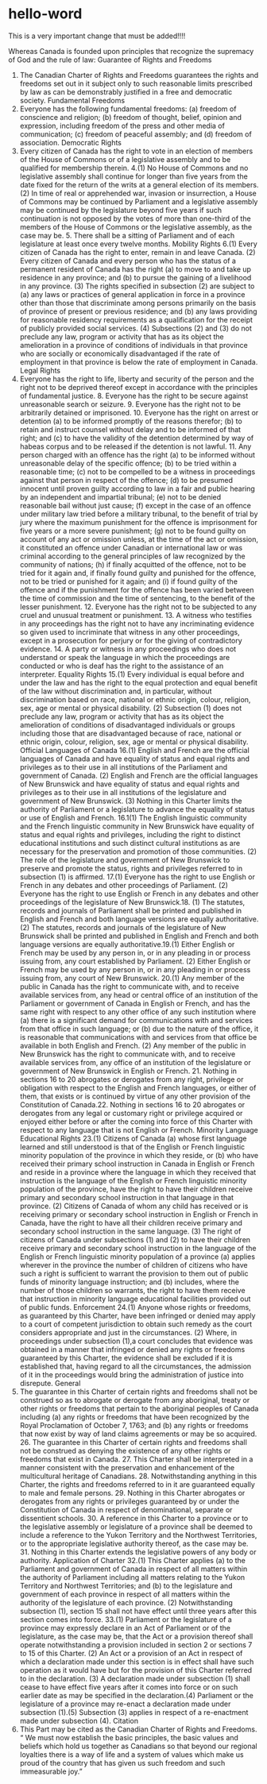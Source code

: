 # hello-word

This is a very important change that must be added!!!!

Whereas Canada is founded upon principles that recognize the
supremacy of God and the rule of law:
Guarantee of Rights
and Freedoms

1. The Canadian Charter of Rights and Freedoms guarantees
   the rights and freedoms set out in it subject only to such reasonable limits
   prescribed by law as can be demonstrably justified in a free and democratic
   society.
   Fundamental Freedoms
2. Everyone has the following fundamental freedoms: (a) freedom
   of conscience and religion; (b) freedom of thought, belief, opinion and
   expression, including freedom of the press and other media of communication;
   (c) freedom of peaceful assembly; and (d) freedom of association.
   Democratic Rights
3. Every citizen of Canada has the right to vote in an election of
   members of the House of Commons or of a legislative assembly and to be
   qualified for membership therein. 4.(1) No House of Commons and no
   legislative assembly shall continue for longer than five years from the date
   fixed for the return of the writs at a general election of its members. (2) In time
   of real or apprehended war, invasion or insurrection, a House of Commons
   may be continued by Parliament and a legislative assembly may be continued
   by the legislature beyond five years if such continuation is not opposed by
   the votes of more than one-third of the members of the House of Commons
   or the legislative assembly, as the case may be. 5. There shall be a sitting of
   Parliament and of each legislature at least once every twelve months.
   Mobility Rights
   6.(1) Every citizen of Canada has the right to enter, remain in and
   leave Canada. (2) Every citizen of Canada and every person who has the status
   of a permanent resident of Canada has the right (a) to move to and take up
   residence in any province; and (b) to pursue the gaining of a livelihood in
   any province. (3) The rights specified in subsection (2) are subject to (a)
   any laws or practices of general application in force in a province other than
   those that discriminate among persons primarily on the basis of province
   of present or previous residence; and (b) any laws providing for reasonable
   residency requirements as a qualification for the receipt of publicly provided
   social services. (4) Subsections (2) and (3) do not preclude any law, program
   or activity that has as its object the amelioration in a province of conditions of
   individuals in that province who are socially or economically disadvantaged
   if the rate of employment in that province is below the rate of employment in
   Canada.
   Legal Rights
4. Everyone has the right to life, liberty and security of the person and
   the right not to be deprived thereof except in accordance with the principles
   of fundamental justice. 8. Everyone has the right to be secure against
   unreasonable search or seizure. 9. Everyone has the right not to be arbitrarily
   detained or imprisoned. 10. Everyone has the right on arrest or detention (a)
   to be informed promptly of the reasons therefor; (b) to retain and instruct
   counsel without delay and to be informed of that right; and (c) to have
   the validity of the detention determined by way of habeas corpus and to be
   released if the detention is not lawful. 11. Any person charged with an offence
   has the right (a) to be informed without unreasonable delay of the specific
   offence; (b) to be tried within a reasonable time; (c) not to be compelled to
   be a witness in proceedings against that person in respect of the offence; (d)
   to be presumed innocent until proven guilty according to law in a fair and
   public hearing by an independent and impartial tribunal; (e) not to be denied
   reasonable bail without just cause; (f) except in the case of an offence under
   military law tried before a military tribunal, to the benefit of trial by jury
   where the maximum punishment for the offence is imprisonment for five
   years or a more severe punishment; (g) not to be found guilty on account of
   any act or omission unless, at the time of the act or omission, it constituted
   an offence under Canadian or international law or was criminal according to
   the general principles of law recognized by the community of nations; (h) if
   finally acquitted of the offence, not to be tried for it again and, if finally found
   guilty and punished for the offence, not to be tried or punished for it again;
   and (i) if found guilty of the offence and if the punishment for the offence has
   been varied between the time of commission and the time of sentencing, to the
   benefit of the lesser punishment. 12. Everyone has the right not to be subjected
   to any cruel and unusual treatment or punishment. 13. A witness who testifies
   in any proceedings has the right not to have any incriminating evidence so
   given used to incriminate that witness in any other proceedings, except in a
   prosecution for perjury or for the giving of contradictory evidence. 14. A party
   or witness in any proceedings who does not understand or speak the language
   in which the proceedings are conducted or who is deaf has the right to the
   assistance of an interpreter.
   Equality Rights
   15.(1) Every individual is equal before and under the law and
   has the right to the equal protection and equal benefit of the law without
   discrimination and, in particular, without discrimination based on race,
   national or ethnic origin, colour, religion, sex, age or mental or physical
   disability. (2) Subsection (1) does not preclude any law, program or activity
   that has as its object the amelioration of conditions of disadvantaged
   individuals or groups including those that are disadvantaged because of race,
   national or ethnic origin, colour, religion, sex, age or mental or physical
   disability.
   Official Languages
   of Canada
   16.(1) English and French are the official languages of Canada and
   have equality of status and equal rights and privileges as to their use in all
   institutions of the Parliament and government of Canada. (2) English and
   French are the official languages of New Brunswick and have equality of
   status and equal rights and privileges as to their use in all institutions of the
   legislature and government of New Brunswick. (3) Nothing in this Charter
   limits the authority of Parliament or a legislature to advance the equality of
   status or use of English and French. 16.1(1) The English linguistic community
   and the French linguistic community in New Brunswick have equality of status
   and equal rights and privileges, including the right to distinct educational
   institutions and such distinct cultural institutions as are necessary for
   the preservation and promotion of those communities. (2) The role of the
   legislature and government of New Brunswick to preserve and promote the
   status, rights and privileges referred to in subsection (1) is affirmed. 17.(1)
   Everyone has the right to use English or French in any debates and other
   proceedings of Parliament. (2) Everyone has the right to use English or French
   in any debates and other proceedings of the legislature of New Brunswick.18.
   (1) The statutes, records and journals of Parliament shall be printed and
   published in English and French
   and both language versions are
   equally authoritative. (2) The
   statutes, records and journals of
   the legislature of New Brunswick
   shall be printed and published
   in English and French and both
   language versions are equally
   authoritative.19.(1) Either English or French may be used by any person
   in, or in any pleading in or process issuing from, any court established by
   Parliament. (2) Either English or French may be used by any person in, or in
   any pleading in or process issuing from, any court of New Brunswick. 20.(1)
   Any member of the public in Canada has the right to communicate with, and
   to receive available services from, any head or central office of an institution
   of the Parliament or government of Canada in English or French, and has the
   same right with respect to any other office of any such institution where (a)
   there is a significant demand for communications with and services from that
   office in such language; or (b) due to the nature of the office, it is reasonable
   that communications with and services from that office be available in both
   English and French. (2) Any member of the public in New Brunswick has the
   right to communicate with, and to receive available services from, any office
   of an institution of the legislature or government of New Brunswick in English
   or French. 21. Nothing in sections 16 to 20 abrogates or derogates from any
   right, privilege or obligation with respect to the English and French languages,
   or either of them, that exists or is continued by virtue of any other provision
   of the Constitution of Canada.22. Nothing in sections 16 to 20 abrogates or
   derogates from any legal or customary right or privilege acquired or enjoyed
   either before or after the coming into force of this Charter with respect to any
   language that is not English or French.
   Minority Language
   Educational Rights
   23.(1) Citizens of Canada (a) whose first language learned and still
   understood is that of the English or French linguistic minority population
   of the province in which they reside, or (b) who have received their primary
   school instruction in Canada in English or French and reside in a province
   where the language in which they received that instruction is the language of
   the English or French linguistic minority population of the province, have the
   right to have their children receive primary and secondary school instruction
   in that language in that province. (2) Citizens of Canada of whom any child
   has received or is receiving primary or secondary school instruction in English
   or French in Canada, have the right to have all their children receive primary
   and secondary school instruction in the same language. (3) The right of
   citizens of Canada under subsections (1) and (2) to have their children receive
   primary and secondary school instruction in the language of the English
   or French linguistic minority population of a province (a) applies wherever
   in the province the number of children of citizens who have such a right is
   sufficient to warrant the provision to them out of public funds of minority
   language instruction; and (b)
   includes, where the number of
   those children so warrants, the
   right to have them receive that
   instruction in minority language
   educational facilities provided out
   of public funds.
   Enforcement
   24.(1) Anyone whose rights or freedoms, as guaranteed by this
   Charter, have been infringed or denied may apply to a court of competent
   jurisdiction to obtain such remedy as the court considers appropriate and just
   in the circumstances. (2) Where, in proceedings under subsection (1),a court
   concludes that evidence was obtained in a manner that infringed or denied any
   rights or freedoms guaranteed by this Charter, the evidence shall be excluded if
   it is established that, having regard to all the circumstances, the admission of it
   in the proceedings would bring the administration of justice into disrepute.
   General
5. The guarantee in this Charter of certain rights and freedoms
   shall not be construed so as to abrogate or derogate from any aboriginal,
   treaty or other rights or freedoms that pertain to the aboriginal peoples of
   Canada including (a) any rights or freedoms that have been recognized by
   the Royal Proclamation of October 7, 1763; and (b) any rights or freedoms
   that now exist by way of land claims agreements or may be so acquired. 26.
   The guarantee in this Charter of certain rights and freedoms shall not be
   construed as denying the existence of any other rights or freedoms that exist in
   Canada. 27. This Charter shall be interpreted in a manner consistent with the
   preservation and enhancement of the multicultural heritage of Canadians. 28.
   Notwithstanding anything in this Charter, the rights and freedoms referred to
   in it are guaranteed equally to male and female persons. 29. Nothing in this
   Charter abrogates or derogates from any rights or privileges guaranteed by
   or under the Constitution of Canada in respect of denominational, separate
   or dissentient schools. 30. A reference in this Charter to a province or to the
   legislative assembly or legislature of a province shall be deemed to include
   a reference to the Yukon Territory and the Northwest Territories, or to the
   appropriate legislative authority thereof, as the case may be. 31. Nothing in this
   Charter extends the legislative powers of any body or authority.
   Application of Charter
   32.(1) This Charter applies (a) to the Parliament and government of
   Canada in respect of all matters within the authority of Parliament including
   all matters relating to the Yukon Territory and Northwest Territories; and (b)
   to the legislature and government of each province in respect of all matters
   within the authority of the legislature of each province. (2) Notwithstanding
   subsection (1), section 15 shall not have effect until three years after this
   section comes into force. 33.(1) Parliament or the legislature of a province
   may expressly declare in an Act of Parliament or of the legislature, as the case
   may be, that the Act or a provision thereof shall operate notwithstanding a
   provision included in section 2 or sections 7 to 15 of this Charter. (2) An Act or
   a provision of an Act in respect of which a declaration made under this section
   is in effect shall have such operation as it would have but for the provision
   of this Charter referred to in the declaration. (3) A declaration made under
   subsection (1) shall cease to have effect five years after it comes into force or
   on such earlier date as may be specified in the declaration.(4) Parliament or
   the legislature of a province may re-enact a declaration made under subsection
   (1).(5) Subsection (3) applies in respect of a re-enactment made under
   subsection (4).
   Citation
6. This Part may be cited as the Canadian Charter of Rights and
   Freedoms.
   “ We must now establish the basic principles, the basic values and beliefs
   which hold us together as Canadians so that beyond our regional loyalties
   there is a way of life and a system of values which make us proud of the
   country that has given us such freedom and such immeasurable joy.”
